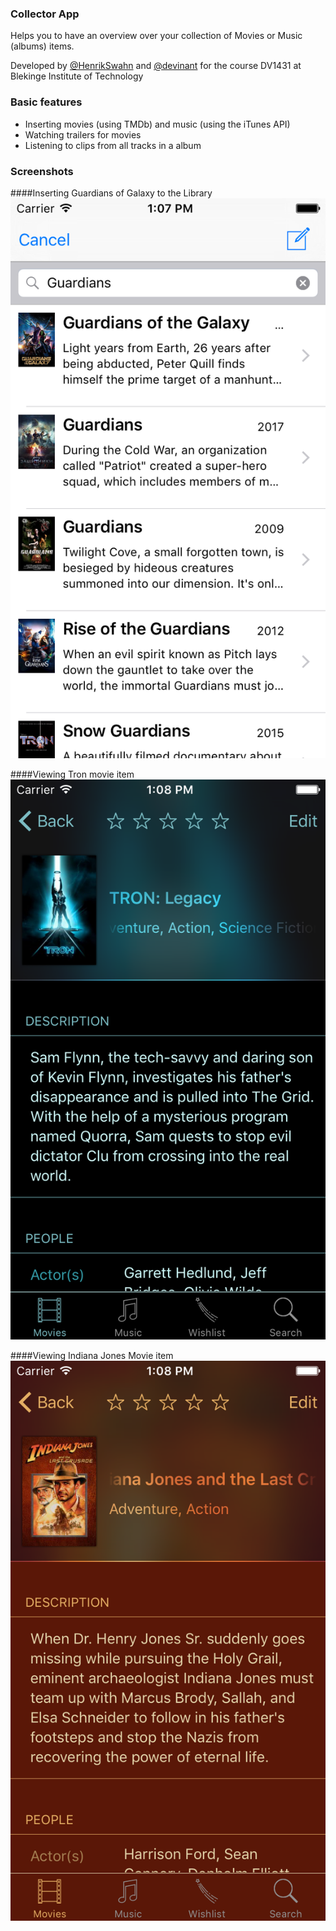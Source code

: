 ### Collector App

Helps you to have an overview over your collection of Movies or Music (albums) items.

Developed by [@HenrikSwahn](https://github.com/HenrikSwahn) and [@devinant](https://github.com/devinant) for the course DV1431 at Blekinge Institute of Technology

### Basic features
* Inserting movies (using TMDb) and music (using the iTunes API)
* Watching trailers for movies
* Listening to clips from all tracks in a album

### Screenshots

####Inserting Guardians of Galaxy to the Library
![](https://raw.githubusercontent.com/HenrikSwahn/DV1431/master/screenshot1.png)

####Viewing Tron movie item
![](https://raw.githubusercontent.com/HenrikSwahn/DV1431/master/screenshot2.png)

####Viewing Indiana Jones Movie item
![](https://raw.githubusercontent.com/HenrikSwahn/DV1431/master/screenshot3.png)
